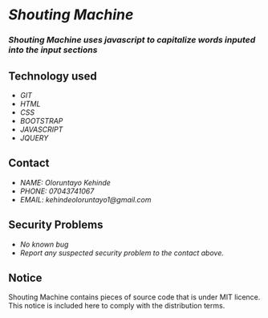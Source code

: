 # _Shouting Machine_
### _Shouting Machine uses javascript to capitalize words inputed into the input sections_

## Technology used
* _GIT_
* _HTML_
* _CSS_
* _BOOTSTRAP_
* _JAVASCRIPT_
* _JQUERY_

## Contact
* _NAME: Oloruntayo Kehinde_
* _PHONE: 07043741067_
* _EMAIL: kehindeoloruntayo1@gmail.com_

## Security Problems
* _No known bug_
* _Report any suspected security problem to the contact above._

## Notice
Shouting Machine contains pieces of source code that is under MIT licence. This notice is included here to comply with the distribution terms.